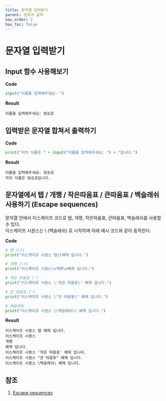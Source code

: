 ```yaml
---
title: 문자열 입력받기
parent: 입력과 출력
nav_order: 2
has_toc: false
---
```


# 문자열 입력받기  
## Input 함수 사용해보기
**Code**  
```python
input("이름을 입력해주세요: ")
```

**Result**  
```
이름을 입력해주세요: 방승호
```
## 입력받은 문자열 합쳐서 출력하기
**Code**  
```python
print("저의 이름은 " + input("이름을 입력해주세요: ") + "입니다.")
```

**Result**  
```
이름을 입력해주세요: 방승호
저의 이름은 방승호입니다.
```

## 문자열에서 탭 / 개행 / 작은따옴표 / 큰따옴표 / 백슬래쉬 사용하기 (Escape sequences)  
문자열 안에서 이스케이프 코드로 탭, 개행, 작은따옴표, 큰따옴표, 백슬래쉬를 사용할 수 있다.  
이스케이프 시퀀스는 \ (백슬래쉬) 로 시작하며 아래 예시 코드와 같이 동작한다.

**Code**
```python
# 탭 (\t)
print("이스케이프 시퀀스 탭\t예제 입니다.")

# 개행 (\n)
print("이스케이프 시퀀스\n개행\n예제 입니다.")

# 작은 따옴표 (')
print("이스케이프 시퀀스 \'작은 따옴표\' 예제 입니다.")

# 큰 따옴표 (")
print("이스케이프 시퀀스 \"큰 따옴표\" 예제 입니다.")

# 백슬래쉬
print("이스케이프 시퀀스 \\백슬래쉬\\ 예제 입니다.")
```
**Result**
```
이스케이프 시퀀스 탭	예제 입니다.
이스케이프 시퀀스
개행
예제 입니다.
이스케이프 시퀀스 '작은 따옴표' 예제 입니다.
이스케이프 시퀀스 "큰 따옴표" 예제 입니다.
이스케이프 시퀀스 \백슬래쉬\ 예제 입니다.
```

## 참조  
1. [Escape sequences](https://docs.python.org/3/reference/lexical_analysis.html#escape-sequences)
